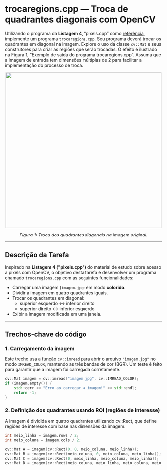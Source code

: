 # trocaregions.cpp — Troca de quadrantes diagonais com OpenCV

Utilizando o programa da **Listagem 4**, “pixels.cpp” como [referência](https://agostinhobritojr.github.io/tutorial/pdi/pixels.html), implemente um programa `trocaregions.cpp`. Seu programa deverá trocar os quadrantes em diagonal na imagem. Explore o uso da classe `cv::Mat` e seus construtores para criar as regiões que serão trocadas. O efeito é ilustrado na Figura 1, “Exemplo de saída do programa trocaregions.cpp”. Assuma que a imagem de entrada tem dimensões múltiplas de 2 para facilitar a implementação do processo de troca.

<p align="center">
  <img src="exemplo_trocaregioes.png" width="500"/>
</p>

<p align="center"><i>Figura 1: Troca dos quadrantes diagonais na imagem original.</i></p>

---
## Descrição da Tarefa

Inspirado na **Listagem 4 ("pixels.cpp")** do material de estudo sobre acesso a pixels com OpenCV, o objetivo desta tarefa é desenvolver um programa chamado `trocaregions.cpp` com as seguintes funcionalidades:

- Carregar uma imagem (`imagem.jpg`) em modo **colorido**.
- Dividir a imagem em quatro quadrantes iguais.
- Trocar os quadrantes em diagonal:  
  - superior esquerdo ↔ inferior direito  
  - superior direito ↔ inferior esquerdo
- Exibir a imagem modificada em uma janela.

---

## Trechos-chave do código

### 1. Carregamento da imagem

Este trecho usa a função `cv::imread` para abrir o arquivo `"imagem.jpg"` no modo `IMREAD_COLOR`, mantendo as três bandas de cor (BGR). Um teste é feito para garantir que a imagem foi carregada corretamente.

```cpp
cv::Mat imagem = cv::imread("imagem.jpg", cv::IMREAD_COLOR);
if (imagem.empty()) {
    std::cerr << "Erro ao carregar a imagem!" << std::endl;
    return -1;
}
```

### 2. Definição dos quadrantes usando ROI (regiões de interesse)
A imagem é dividida em quatro quadrantes utilizando cv::Rect, que define regiões de interesse com base nas dimensões da imagem.

```cpp
int meio_linha = imagem.rows / 2;
int meio_coluna = imagem.cols / 2;

cv::Mat A = imagem(cv::Rect(0, 0, meio_coluna, meio_linha));                         // superior esquerdo
cv::Mat B = imagem(cv::Rect(meio_coluna, 0, meio_coluna, meio_linha));               // superior direito
cv::Mat C = imagem(cv::Rect(0, meio_linha, meio_coluna, meio_linha));                // inferior esquerdo
cv::Mat D = imagem(cv::Rect(meio_coluna, meio_linha, meio_coluna, meio_linha));      // inferior direito
```

